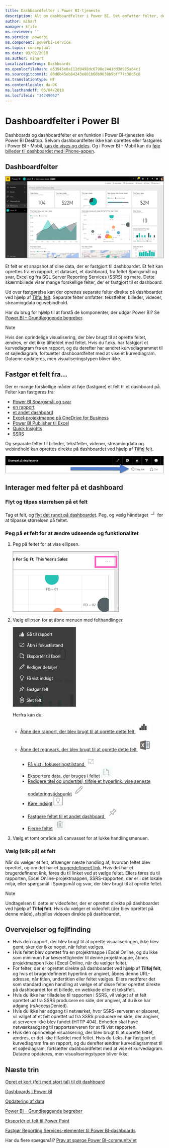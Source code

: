 ```yaml
---
title: Dashboardfelter i Power BI-tjeneste
description: Alt om dashboardfelter i Power BI. Det omfatter felter, der er oprettet fra SQL Server Reporting Services (SSRS).
author: mihart
manager: kfile
ms.reviewer: ''
ms.service: powerbi
ms.component: powerbi-service
ms.topic: conceptual
ms.date: 03/02/2018
ms.author: mihart
LocalizationGroup: Dashboards
ms.openlocfilehash: e53945e0a112d9498dc6798e2441dd3d925a64c1
ms.sourcegitcommit: 80d6b45eb84243e801b60b9038b9bff77c30d5c8
ms.translationtype: HT
ms.contentlocale: da-DK
ms.lasthandoff: 06/04/2018
ms.locfileid: "34249062"
---
```

# <a name="dashboard-tiles-in-power-bi"></a>Dashboardfelter i Power BI
Dashboards og dashboardfelter er en funktion i Power BI-tjenesten ikke Power BI Desktop. Selvom dashboardfelter ikke kan oprettes eller fastgøres i Power BI - Mobil, [kan de vises og deles](mobile-tiles-in-the-mobile-apps.md). Og i Power BI - Mobil kan du [føje billeder til dashboardet med iPhone-appen](mobile-iphone-app-get-started.md).

## <a name="dashboard-tiles"></a>Dashboardfelter
![Power BI-dashboard](media/service-dashboard-tiles/power-bi-dashboard.png)

Et felt er et snapshot af dine data, der er fastgjort til dashboardet. Et felt kan oprettes fra en rapport, et datasæt, et dashboard, fra feltet Spørgsmål og svar, Excel og fra SQL Server Reporting Services (SSRS) og mere.  Dette skærmbillede viser mange forskellige felter, der er fastgjort til et dashboard.

Ud over fastgørelse kan der oprettes separate felter direkte på dashboardet ved hjælp af [Tilføj felt](service-dashboard-add-widget.md). Separate felter omfatter: tekstfelter, billeder, videoer, streamingdata og webindhold.

Har du brug for hjælp til at forstå de komponenter, der udgør Power BI?  Se [Power BI – Grundlæggende begreber](service-basic-concepts.md).

> [!NOTE]
> Hvis den oprindelige visualisering, der blev brugt til at oprette feltet, ændres, er det ikke tilfældet med feltet.  Hvis du f.eks. har fastgjort et kurvediagram fra en rapport, og du derefter har ændret kurvediagrammet til et søjlediagram, fortsætter dashboardfeltet med at vise et kurvediagram. Dataene opdateres, men visualiseringstypen bliver ikke.
> 
> 

## <a name="pin-a-tile-from"></a>Fastgør et felt fra...
Der er mange forskellige måder at føje (fastgøre) et felt til et dashboard på. Felter kan fastgøres fra:

* [Power BI Spørgsmål og svar](service-dashboard-pin-tile-from-q-and-a.md)
* [en rapport](service-dashboard-pin-tile-from-report.md)
* [et andet dashboard](service-pin-tile-to-another-dashboard.md)
* [Excel-projektmappe på OneDrive for Business](service-dashboard-pin-tile-from-excel.md)
* [Power BI Publisher til Excel](publisher-for-excel.md)
* [Quick Insights](service-insights.md)
* [SSRS](https://msdn.microsoft.com/library/mt604784.aspx)

Og separate felter til billeder, tekstfelter, videoer, streamingdata og webindhold kan oprettes direkte på dashboardet ved hjælp af [Tilføj felt](service-dashboard-add-widget.md).

  ![Ikonet Tilføj felt](media/service-dashboard-tiles/add_widgetnew.png)

## <a name="interacting-with-tiles-on-a-dashboard"></a>Interager med felter på et dashboard
### <a name="move-and-resize-a-tile"></a>Flyt og tilpas størrelsen på et felt
Tag et felt, og [flyt det rundt på dashboardet](service-dashboard-edit-tile.md). Peg, og vælg håndtaget ![håndtag](media/service-dashboard-tiles/resize-handle.jpg) for at tilpasse størrelsen på feltet.

### <a name="hover-over-a-tile-to-change-the-appearance-and-behavior"></a>Peg på et felt for at ændre udseende og funktionalitet
1. Peg på feltet for at vise ellipsen.
   
    ![feltellipse](media/service-dashboard-tiles/ellipses_new.png)
2. Vælg ellipsen for at åbne menuen med felthandlinger.
   
    ![ellipseikon](media/service-dashboard-tiles/power-bi-tile-menu.png)
   
    Herfra kan du:
   
   * [Åbne den rapport, der blev brugt til at oprette dette felt ](service-reports.md) ![rapportikon](media/service-dashboard-tiles/chart-icon.jpg)  
   
   * [Åbne det regneark, der blev brugt til at oprette dette felt ](service-reports.md) ![regnearksikon](media/service-dashboard-tiles/power-bi-open-worksheet.png)  
     
     * [Få vist i fokuseringstilstand ](service-focus-mode.md) ![fokusikon](media/service-dashboard-tiles/fullscreen-icon.jpg)  
     * [Eksportere data, der bruges i feltet](power-bi-visualization-export-data.md) ![eksportér data-ikon](media/service-dashboard-tiles/export-icon.png)
     * [Redigere titel og undertitel, tilføje et hyperlink, vise seneste opdateringstidspunkt](service-dashboard-edit-tile.md) ![redigeringsikon](media/service-dashboard-tiles/pencil-icon.jpg)
     * [Køre indsigt](service-insights.md) ![indsigtsikon](media/service-dashboard-tiles/power-bi-insights.png)
     * [Fastgøre feltet til et andet dashboard ](service-pin-tile-to-another-dashboard.md)
       ![fastgørelsesikon](media/service-dashboard-tiles/pin-icon.jpg)
     * [Fjerne feltet](service-dashboard-edit-tile.md)
     ![sletningsikon](media/service-dashboard-tiles/trash-icon.png)
3. Vælg et tomt område på canvasset for at lukke handlingsmenuen.

### <a name="select-click-a-tile"></a>Vælg (klik på) et felt
Når du vælger et felt, afhænger næste handling af, hvordan feltet blev oprettet, og om det har et [brugerdefineret link](service-dashboard-edit-tile.md). Hvis det har et brugerdefineret link, føres du til linket ved at vælge feltet. Ellers føres du til rapporten, Excel Online-projektmappen, SSRS-rapporten, der er i det lokale miljø, eller spørgsmål i Spørgsmål og svar, der blev brugt til at oprette feltet.

> [!NOTE]
> Undtagelsen til dette er videofelter, der er oprettet direkte på dashboardet ved hjælp af **Tilføj felt**. Hvis du vælger et videofelt (der blev oprettet på denne måde), afspilles videoen direkte på dashboardet.   
> 
> 

## <a name="considerations-and-troubleshooting"></a>Overvejelser og fejlfinding
* Hvis den rapport, der blev brugt til at oprette visualiseringen, ikke blev gemt, sker der ikke noget, når feltet vælges.
* Hvis feltet blev oprettet fra en projektmappe i Excel Online, og du ikke som minimum har læserettigheder til denne projektmappe, åbnes projektmappen ikke i Excel Online, når du vælger feltet.
* For felter, der er oprettet direkte på dashboardet ved hjælp af **Tilføj felt**, og hvis et brugerdefineret hyperlink er angivet, åbnes denne URL-adresse, når titlen, undertitlen eller feltet vælges.  Ellers medfører det som standard ingen handling at vælge et af disse felter oprettet direkte på dashboardet for et billede, en webkode eller et tekstfelt.
* Hvis du ikke har tilladelse til rapporten i SSRS, vil valget af et felt oprettet ud fra SSRS producere en side, der angiver, at du ikke har adgang (rsAccessDenied).
* Hvis du ikke har adgang til netværket, hvor SSRS-serveren er placeret, vil valget af et felt oprettet ud fra SSRS producere en side, der angiver, at serveren ikke blev fundet (HTTP 404). Enheden skal have netværksadgang til rapportserveren for at få vist rapporten.
* Hvis den oprindelige visualisering, der blev brugt til at oprette feltet, ændres, er det ikke tilfældet med feltet.  Hvis du f.eks. har fastgjort et kurvediagram fra en rapport, og du derefter ændrer kurvediagrammet til et søjlediagram, fortsætter dashboardfeltet med at vise et kurvediagram. Dataene opdateres, men visualiseringstypen bliver ikke.

## <a name="next-steps"></a>Næste trin
[Opret et kort (felt med stort tal) til dit dashboard](power-bi-visualization-card.md)

[Dashboards i Power BI](service-dashboards.md)  

[Opdatering af data](refresh-data.md)

[Power BI – Grundlæggende begreber](service-basic-concepts.md)

[Eksportér et felt til Power Point](http://blogs.msdn.com/b/powerbidev/archive/2015/09/28/integrating-power-bi-tiles-into-office-documents.aspx)

[Fastgør Reporting Services-elementer til Power BI-dashboards](https://msdn.microsoft.com/library/mt604784.aspx)

Har du flere spørgsmål? [Prøv at spørge Power BI-community'et](http://community.powerbi.com/)

